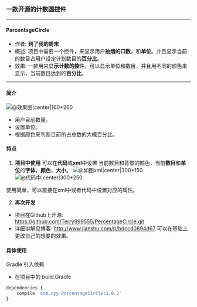 ### 一款开源的计数圆控件
----------


#### ParcentageCircle
* 作者: **到了我的周末**
* 概述:  项目中需要一个控件，来显示用户**抽烟的口数**，和**单位**。并且显示当前的数目占用户设定计划数目的**百分比**。
* 效果:  一款用来显**示计数的控**件，可以显示单位和数目，并且用不同的颜色来显示，当前数目达到的**百分比**。

----
#### 简介
![@效果图|center|160*260](http://omflg86rs.bkt.clouddn.com/blog/20171101-170520988.jpg)
* 用户目前数量。
* 设置单位。
* 根据颜色来判断目前所占总数的大概百分比。


#### 特点
1.  **项目中使用**
可以在**代码**或**xml**中设置 当前数目和背景的颜色，当前**数目**和**单位**的**字体**，**颜色**，**大小**。
![@如图xml|center|300*150](http://omflg86rs.bkt.clouddn.com/blog/20171101-170059997.jpg)
![@代码中|center|300*250](http://omflg86rs.bkt.clouddn.com/blog/20171101-171709629.jpg)

使用简单，可以直接在xml中或者代码中设置对应的属性。

2. **再次开发**
* 项目在Github上开源: https://github.com/Terry999555/PercentageCircle.git
* 详细讲解见博客:  http://www.jianshu.com/p/bdccd0894d67
可以在基础上更改自己的想要的效果。

#### 具体使用
Gradle 引入依赖
* 在项目中的 build.Gradle
``` ruby
dependencies {
    compile 'com.cyy:PercentageCircle:1.0.2'
}
```
